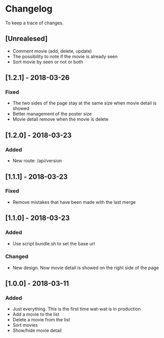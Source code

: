 # Changelog  
To keep a trace of changes.  
  

## [Unrealesed]
+ Comment movie (add, delete, update)
+ The possibility to note if the movie is already seen
+ Sort movie by seen or not or both
  

## [1.2.1] - 2018-03-26  
### Fixed  
+ The two sides of the page stay at the same size when movie detail is showed  
+ Better management of the poster size  
+ Movie detail remove when the movie is delete  
  

## [1.2.0] - 2018-03-23  
### Added    
+ New route: /api/version  
  

## [1.1.1] - 2018-03-23  
### Fixed  
+ Remove mistakes that have been made with the last merge  
  

## [1.1.0] - 2018-03-23  
### Added  
+ Use script bundle.sh to set the base url  

### Changed  
+ New design. Now movie detail is showed on the right side of the page  
  

## [1.0.0] - 2018-03-11  
### Added  
+ Just everything. This is the first time wat-wat is in production  
+ Add a movie to the list  
+ Delete a movie from the list  
+ Sort movies  
+ Show/hide movie detail
